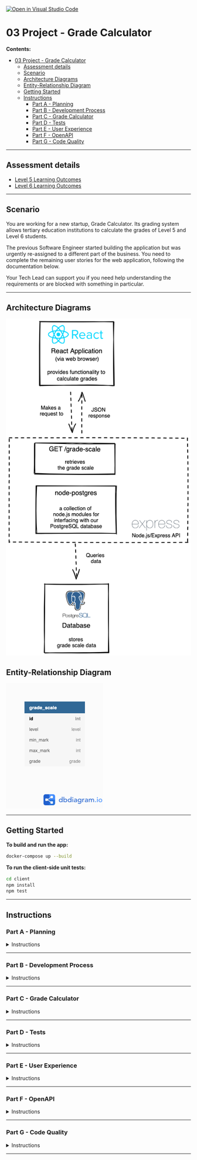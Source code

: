 [![Open in Visual Studio Code](https://classroom.github.com/assets/open-in-vscode-c66648af7eb3fe8bc4f294546bfd86ef473780cde1dea487d3c4ff354943c9ae.svg)](https://classroom.github.com/online_ide?assignment_repo_id=8171229&assignment_repo_type=AssignmentRepo)
# 03 Project - Grade Calculator

**Contents:**

- [03 Project - Grade Calculator](#03-project---grade-calculator)
  - [Assessment details](#assessment-details)
  - [Scenario](#scenario)
  - [Architecture Diagrams](#architecture-diagrams)
  - [Entity-Relationship Diagram](#entity-relationship-diagram)
  - [Getting Started](#getting-started)
  - [Instructions](#instructions)
    - [Part A - Planning](#part-a---planning)
    - [Part B - Development Process](#part-b---development-process)
    - [Part C - Grade Calculator](#part-c---grade-calculator)
    - [Part D - Tests](#part-d---tests)
    - [Part E - User Experience](#part-e---user-experience)
    - [Part F - OpenAPI](#part-f---openapi)
    - [Part G - Code Quality](#part-g---code-quality)

---

## Assessment details

- [Level 5 Learning Outcomes](./docs/learning-outcomes-l5.md)
- [Level 6 Learning Outcomes](./docs/learning-outcomes-l6.md)

---

## Scenario

You are working for a new startup, Grade Calculator. Its grading system allows tertiary education institutions to calculate the grades of Level 5 and Level 6 students.

The previous Software Engineer started building the application but was urgently re-assigned to a different part of the business. You need to complete the remaining user stories for the web application, following the documentation below.

Your Tech Lead can support you if you need help understanding the requirements or are blocked with something in particular.

---

## Architecture Diagrams

![img](./diagrams/brief/grade-calculator-architecture-diagram.png)

## Entity-Relationship Diagram

![img](./diagrams/brief/grade-calculator-er-diagram.png)

---

## Getting Started

**To build and run the app:**

```zsh
docker-compose up --build
```

**To run the client-side unit tests:**

```zsh
cd client
npm install
npm test
```

---

## Instructions

### Part A - Planning

<details>
  <summary>Instructions</summary>

Read through this project and get an idea of work that you will need to implement.

To plan, organize and prioritize your work you will use GitHub Issues and a GitHub Project board. You do not need to implement each project part in the sequential order of Parts B-G. You will need to break down your work into small, manageable pieces.

You may end up with several GitHub Issues that make up one project part, and issues which contain work from a combination of the different project parts (eg. one issue containing both testing requirements and implementation of functionality).

**Acceptance criteria**

1. Each piece of work required is captured in a [GitHub Issue](https://docs.github.com/en/issues/tracking-your-work-with-issues/about-issues).
2. A [GitHub Project board](https://docs.github.com/en/issues/organizing-your-work-with-project-boards/managing-project-boards/about-project-boards) is used to visualize your work.
3. Only one issue is _In Progress_ at any given time.
4. Each GitHub Issue contains acceptance criteria/test cases.
</details>

---

### Part B - Development Process

<details>
  <summary>Instructions</summary>

To avoid any waste for your workplace and technical debt for the client, it is important that you adhere to good development practices whilst working on this project.

**Acceptance criteria**

1. [Meaningful commit messages](https://reflectoring.io/meaningful-commit-messages/).
2. Frequent commits, demonstrating progression of development.
3. A separate branch is used for each GitHub Issue you work on.
4. Pull requests are created for each GitHub Issue and merged into the `main` branch.
5. All [pull requests include a description](https://github.blog/2015-01-21-how-to-write-the-perfect-pull-request/) explaining the changes made and have the tech lead and teaching assistant added as [reviewers](https://docs.github.com/en/pull-requests/collaborating-with-pull-requests/proposing-changes-to-your-work-with-pull-requests/requesting-a-pull-request-review).
6. Pull requests have comments added to ask for help/feedback, if needed. A clear description of any issues is provided.
7. You should acknowledge all feedback given on pull requests and action the feedback given appropriately.
8. The project is submitted correctly in GitHub with code merged to the `main` branch before the deadline.
9. The project is turned in on Google Classroom.
10. [Feedback](https://docs.google.com/forms/d/e/1FAIpQLSc5t9C5wsMNN7uDKTKvY6W7jKMU_9OE00KWnSjr3OCMS5Qj-w/viewform?usp=pp_url&entry.1220290274=Project&entry.1443355662=Grade+Calculator) has been completed.

</details>

---

### Part C - Grade Calculator

<details>
  <summary>Instructions</summary>

Implement the [`getLetterGrade` utility function](./client/src/utils.js).

**User story**

- As a tertiary education institution administrator
- I want to calculate the students’ grades
- So that I can complete the students’ transcripts.

**Acceptance criteria**

- The `getLetterGrade` utility function uses the supplied `gradeScale`, `mark` and `level` to determine the correct letter grade.
- The `getLetterGrade` utility function does not return any hardcoded values.
- Validation is implemented for all arguments of the `getLetterGrade` utility function.
- GIVEN the grade calculator form is completed correctly, WHEN the user submits the form, THEN the correct grade is provided to the user.
- GIVEN the grade calculator form is completed incorrectly, WHEN the user submits the form, THEN a useful error message is displayed to the user.

**Dev tips**

- The grade conversion rules are stored in the database. Get your SQL query right in your SQL client of choice. Once you have the correct data, it should be easy to send it back up the stack from the API server to the React app to the [`getLetterGrade` utility function](./client/src/utils.js).

![img](./diagrams/brief/query-result.png)

</details>

---

### Part D - Tests

<details>
  <summary>Instructions</summary>

To improve the maintainability of the application, add unit tests for the `getLetterGrade` utility function. Make sure that they all pass.

**Acceptance criteria**

1. All happy path scenarios are covered with unit tests. (There is at least one test case for each row of the `grade_scale` table.)
2. Negative scenarios for all parameters of the `getLetterGrade` utility function are covered with unit tests.
3. All tests are meaningful, well named by explaining what they are testing, and pass.
4. There is little to no repetition in logic.

</details>

---

### Part E - User Experience

<details>
  <summary>Instructions</summary>

To improve the user experience design wireframes for the app. Use your wireframes when you implement and style the app. Remember to consider the different states of the app (happy pathway and error pathways).

**Acceptance criteria**

1. Wireframes are created. Screenshots or images of the wireframes are added to the [wireframes folder](./wireframes/wireframes.md). The wireframes consider different breakpoints for responsive design for mobile and desktop sizes.
2. The web application is styled using CSS and is responsive.
3. The design layout matches the wireframes, including responsive design.
4. There are no violations of [design principles](https://www.youtube.com/watch?v=a5KYlHNKQB8).
5. The HTML generated from the React app is [valid](https://validator.w3.org/#validate_by_input) and [semantically correct](https://html.com/semantic-markup/).
6. The CSS is [valid](https://jigsaw.w3.org/css-validator/#validate_by_input). The CSS class names are meaningful. No unused CSS rules or properties are left in the project.

</details>

---

### Part F - OpenAPI

<details>
  <summary>Instructions</summary>
  
To improve the developer experience and maintainability of the API, update the [OpenAPI spec](./server/apispec.yaml) file to match the requested functionality of the API.

**Acceptance criteria**

1. The OpenAPI spec file reflects the functionality of the API.
2. There are no validation problems.

</details>

---

### Part G - Code Quality

<details>
  <summary>Instructions</summary>

Your Tech lead has stressed the importance of the quality and maintainability of the code in your project due to the vast number of clients that your business looks after. There is no time available for you to go back later and clean things up.

**Acceptance criteria**

1. Code uses the repository design pattern so that it is easy to maintain and reuse.
2. All code is formatted using Prettier.
3. Code is logical and easy to read and understand.
4. Function and variable names are meaningful, useful, and consistent.
5. Comments are added, if needed, following the rule of "Code Tells You How, Comments Tell You Why".
6. There is little to no repetition in logic.
7. No warnings, errors, bugs or syntax problems.
8. No unused code is left in the project.

</details>

---
